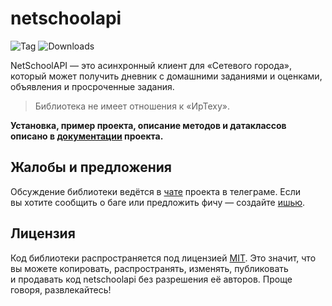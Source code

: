 # netschoolapi

![Tag](https://img.shields.io/github/v/tag/nm17/netschoolapi)
![Downloads](https://img.shields.io/pypi/dm/netschoolapi)

NetSchoolAPI — это асинхронный клиент для «Сетевого города», который может получить дневник с домашними заданиями и оценками, объявления и просроченные задания.

> Библиотека не имеет отношения к «ИрТеху».

**Установка, пример проекта, описание методов и датаклассов описано в [документации](https://netschoolapi.readthedocs.io/) проекта.**

## Жалобы и предложения

Обсуждение библиотеки ведётся в [чате](https://t.me/netschoolapi/) проекта в телеграме.
Если вы хотите сообщить о баге или предложить фичу — создайте [ишью](https://github.com/nm17/netschoolapi/issues/).

## Лицензия

Код библиотеки распространяется под лицензией [MIT](LICENSE).
Это значит, что вы можете копировать, распространять, изменять, публиковать и продавать код netschoolapi без разрешения её авторов. Проще говоря, развлекайтесь!
